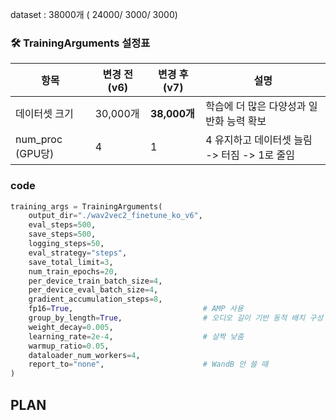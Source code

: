 dataset : 38000개 ( 24000/ 3000/ 3000)

### 🛠️ TrainingArguments 설정표

| 항목             | 변경 전 (v6) | 변경 후 (v7) | 설명                                         |
| ---------------- | ------------ | ------------ | -------------------------------------------- |
| 데이터셋 크기    | 30,000개     | **38,000개** | 학습에 더 많은 다양성과 일반화 능력 확보     |
| num_proc (GPU당) | 4            | 1            | 4 유지하고 데이터셋 늘림 -> 터짐 -> 1로 줄임 |

### code

```python
training_args = TrainingArguments(
    output_dir="./wav2vec2_finetune_ko_v6",
    eval_steps=500,
    save_steps=500,
    logging_steps=50,
    eval_strategy="steps",
    save_total_limit=3,
    num_train_epochs=20,
    per_device_train_batch_size=4,
    per_device_eval_batch_size=4,
    gradient_accumulation_steps=8,
    fp16=True,                             # AMP 사용
    group_by_length=True,                  # 오디오 길이 기반 동적 배치 구성
    weight_decay=0.005,
    learning_rate=2e-4,                    # 살짝 낮춤
    warmup_ratio=0.05,
    dataloader_num_workers=4,
    report_to="none",                      # WandB 안 쓸 때
)
```

## PLAN

